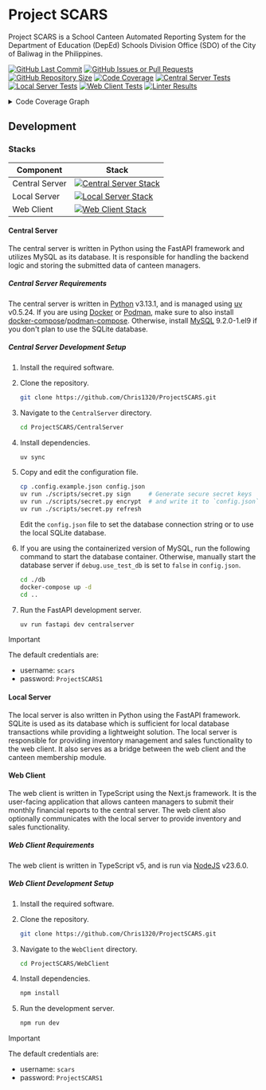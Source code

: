 # Project SCARS

Project SCARS is a School Canteen Automated Reporting System for the Department
of Education (DepEd) Schools Division Office (SDO) of the City of Baliwag in
the Philippines.

[![GitHub Last Commit](https://img.shields.io/github/last-commit/Chris1320/ProjectSCARS?style=for-the-badge)](https://github.com/Chris1320/ProjectSCARS/commits)
[![GitHub Issues or Pull Requests](https://img.shields.io/github/issues/Chris1320/ProjectSCARS?style=for-the-badge)](https://github.com/Chris1320/ProjectSCARS/issues)
[![GitHub Repository Size](https://img.shields.io/github/repo-size/Chris1320/ProjectSCARS?style=for-the-badge)](https://github.com/Chris1320/ProjectSCARS)
[![Code Coverage](https://img.shields.io/codecov/c/github/Chris1320/ProjectSCARS?token=BJWS49M1DI&style=for-the-badge)](https://codecov.io/gh/Chris1320/ProjectSCARS)
[![Central Server Tests](https://img.shields.io/github/actions/workflow/status/Chris1320/ProjectSCARS/central-server-tests.yml?style=for-the-badge)](https://github.com/Chris1320/ProjectSCARS/actions/workflows/central-server-tests.yml)
[![Local Server Tests](https://img.shields.io/github/actions/workflow/status/Chris1320/ProjectSCARS/local-server-tests.yml?style=for-the-badge)](https://github.com/Chris1320/ProjectSCARS/actions/workflows/local-server-tests.yml)
[![Web Client Tests](https://img.shields.io/github/actions/workflow/status/Chris1320/ProjectSCARS/web-client-tests.yml?style=for-the-badge)](https://github.com/Chris1320/ProjectSCARS/actions/workflows/web-client-tests.yml)
[![Linter Results](https://img.shields.io/github/actions/workflow/status/Chris1320/ProjectSCARS/lint.yml?style=for-the-badge)](https://github.com/Chris1320/ProjectSCARS/actions/workflows/lint.yml)

<details>
    <summary>Code Coverage Graph</summary>
    <a href="https://codecov.io/gh/Chris1320/ProjectSCARS">
        <img src="https://codecov.io/gh/Chris1320/ProjectSCARS/graphs/sunburst.svg?token=BJWS49M1DI" alt="Code Coverage Graph" />
    </a>
</details>

## Development

### Stacks

| Component      | Stack                                                                                              |
| -------------- | -------------------------------------------------------------------------------------------------- |
| Central Server | [![Central Server Stack](https://skillicons.dev/icons?i=py,fastapi,mysql,docker)](#central-server) |
| Local Server   | [![Local Server Stack](https://skillicons.dev/icons?i=py,fastapi,sqlite,arduino)](#local-server)   |
| Web Client     | [![Web Client Stack](https://skillicons.dev/icons?i=ts,react,tailwind,nextjs)](#web-client)        |

#### Central Server

The central server is written in Python using the FastAPI framework and
utilizes MySQL as its database. It is responsible for handling the
backend logic and storing the submitted data of canteen managers.

##### Central Server Requirements

The central server is written in [Python](https://python.org) v3.13.1, and is
managed using [uv](https://github.com/astral-sh/uv) v0.5.24.
If you are using [Docker](https://docker.com/) or [Podman](https://podman.io/),
make sure to also install [docker-compose](https://docs.docker.com/compose/)/[podman-compose](https://github.com/containers/podman-compose).
Otherwise, install [MySQL](http://www.mysql.com/) 9.2.0-1.el9 if you don't plan
to use the SQLite database.

##### Central Server Development Setup

1. Install the required software.
2. Clone the repository.

   ```bash
   git clone https://github.com/Chris1320/ProjectSCARS.git
   ```

3. Navigate to the `CentralServer` directory.

   ```bash
   cd ProjectSCARS/CentralServer
   ```

4. Install dependencies.

   ```bash
   uv sync
   ```

5. Copy and edit the configuration file.

   ```bash
   cp .config.example.json config.json
   uv run ./scripts/secret.py sign     # Generate secure secret keys
   uv run ./scripts/secret.py encrypt  # and write it to `config.json`
   uv run ./scripts/secret.py refresh
   ```

   Edit the `config.json` file to set the database connection string or to use
   the local SQLite database.

6. If you are using the containerized version of MySQL, run the following
   command to start the database container. Otherwise, manually start the
   database server if `debug.use_test_db` is set to `false` in `config.json`.

   ```bash
   cd ./db
   docker-compose up -d
   cd ..
   ```

7. Run the FastAPI development server.

   ```bash
   uv run fastapi dev centralserver
   ```

> [!IMPORTANT]
> The default credentials are:
>
> - username: `scars`
> - password: `ProjectSCARS1`

#### Local Server

The local server is also written in Python using the FastAPI framework.
SQLite is used as its database which is sufficient for local database
transactions while providing a lightweight solution. The local server
is responsible for providing inventory management and sales functionality
to the web client. It also serves as a bridge between the web client
and the canteen membership module.

#### Web Client

The web client is written in TypeScript using the Next.js framework. It
is the user-facing application that allows canteen managers to submit
their monthly financial reports to the central server. The web client
also optionally communicates with the local server to provide inventory
and sales functionality.

##### Web Client Requirements

The web client is written in TypeScript v5,
and is run via [NodeJS](https://nodejs.org) v23.6.0.

##### Web Client Development Setup

1. Install the required software.
2. Clone the repository.

   ```bash
   git clone https://github.com/Chris1320/ProjectSCARS.git
   ```

3. Navigate to the `WebClient` directory.

   ```bash
   cd ProjectSCARS/WebClient
   ```

4. Install dependencies.

   ```bash
   npm install
   ```

5. Run the development server.

   ```bash
   npm run dev
   ```

> [!IMPORTANT]
> The default credentials are:
>
> - username: `scars`
> - password: `ProjectSCARS1`
